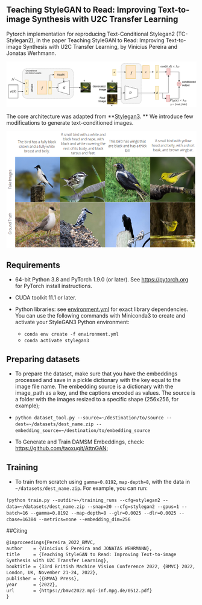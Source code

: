 ## Teaching StyleGAN to Read: Improving Text-to-image Synthesis with U2C Transfer Learning<br>

Pytorch implementation for reproducing Text-Conditional Stylegan2 (TC-Stylegan2), in the paper Teaching StyleGAN to Read: Improving Text-to-image Synthesis with U2C Transfer Learning, by Vinicius Pereira and Jonatas Werhmann.

![Architecture](./docs/architecture.png)

The core architecture was adapted from **[Stylegan3](https://github.com/NVlabs/stylegan3). ** We introduce few modifications to generate text-conditioned images.


![Comparative image](./docs/comparative_fakes_reals.png)


## Requirements

* 64-bit Python 3.8 and PyTorch 1.9.0 (or later). See https://pytorch.org for PyTorch install instructions.
* CUDA toolkit 11.1 or later. 

* Python libraries: see [environment.yml](./environment.yml) for exact library dependencies.  You can use the following commands with Miniconda3 to create and activate your StyleGAN3 Python environment:
  - `conda env create -f environment.yml`
  - `conda activate stylegan3`


## Preparing datasets


* To prepare the dataset, make sure that you have the embeddings processed and save in a pickle dictionary with the key equal to the image file name. The embedding source is a dictionary with the image_path as a key, and the captions encoded as values. The source is a folder with the images resized to a specific shape (256x256, for example);

- ```python dataset_tool.py --source=~/destination/to/source --dest=~/datasets/dest_name.zip --embedding_source=~/destination/to/embedding_source```


- To Generate and Train DAMSM Embeddings, check: https://github.com/taoxugit/AttnGAN; 

 
## Training

* To train from scratch using ```gamma=0.8192```, ```map-depth=8```, with the data in ```~/datasets/dest_name.zip```. For example, you can run:

``` !python train.py --outdir=~/training_runs --cfg=stylegan2 --data=~/datasets/dest_name.zip --snap=20 --cfg=stylegan2 --gpus=1 --batch=16 --gamma=0.8192 --map-depth=8 --glr=0.0025 --dlr=0.0025 --cbase=16384 --metrics=none --embedding_dim=256  ```


##Citing

```
@inproceedings{Pereira_2022_BMVC,
author    = {Vinicius G Pereira and JONATAS WEHRMANN},
title     = {Teaching StyleGAN to Read: Improving Text-to-image Synthesis with U2C Transfer Learning},
booktitle = {33rd British Machine Vision Conference 2022, {BMVC} 2022, London, UK, November 21-24, 2022},
publisher = {{BMVA} Press},
year      = {2022},
url       = {https://bmvc2022.mpi-inf.mpg.de/0512.pdf}
}
```
